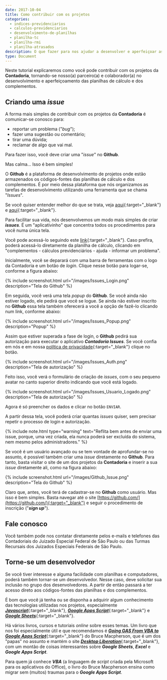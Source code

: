 ```yaml
---
date: 2017-10-04
title: Como contribuir com os projetos
categories:
  - indices-previdenciarios
  - calculos-previdenciarios
  - desenvolvimento-de-planilhas
  - planilha-tc
  - planilha-rmi
  - planilha-atrasados
description: O que fazer para nos ajudar a desenvolver e aperfeiçoar as planilhas de cálculo e os complementos.
type: Document
---
```

Neste tutorial explicaremos como você pode contribuir com os projetos da **Contadoria**, tornando-se nosso(a) parceiro(a) e colaborador(a) no desenvolvimento e aperfeiçoamento das planilhas de cálculo e dos complementos.

## Criando uma _issue_

A forma mais simples de contribuir com os projetos da **Contadoria** é comunicar-se conosco para:
+ reportar um problema ("_bug_");
+ fazer uma sugestão ou comentário;
+ tirar uma dúvida;
+ reclamar de algo que vai mal.

Para fazer isso, você deve criar uma "_issue_" no **Github**. 

Mas calma... Isso é bem simples!

O **Github** é a plataforma de desenvolvimento de projetos onde estão armazenados os códigos-fontes das planilhas de cálculo e dos complementos. É por meio dessa plataforma que nós organizamos as tarefas de desenvolvimento utilizando uma ferramenta que se chama "_Issues_".

Se você quiser entender melhor do que se trata, veja [aqui](https://pt.wikipedia.org/wiki/GitHub){:target="_blank"} e [aqui](https://pt.stackoverflow.com/questions/101706/pra-que-serve-o-issue-no-github){:target="_blank"}.

Para facilitar sua vida, nós desenvolvemos um modo mais simples de criar _**issues**_. É um "aplicativinho" que concentra todos os procedimentos para você numa única tela.

Você pode acessá-lo seguindo este [link](https://script.google.com/macros/s/AKfycbwMQVo2G0pvhvq-aadi9LOK8UUYn2eK-36nz7jZVyqTcZ06Ncc/exec){:target="_blank"}. Caso prefira, poderá acessá-lo diretamente da planilha de cálculo, clicando em "complementos - cálculos previdenciários - ajuda - informar um problema".

Inicialmente, você se deparará com uma barra de ferramentas com o logo da Contadoria e um botão de _login_. Clique nesse botão para logar-se, conforme a figura abaixo:

{% include screenshot.html url="/images/Issues_Login.png" description="Tela do Github" %}

Em seguida, você verá uma tela _popup_ do **Github**. Se você ainda não estiver logado, ele pedirá que você se logue. Se ainda não estiver inscrito no **Github** essa tela também oferecerá a você a opção de fazê-lo clicando num link, conforme abaixo:

{% include screenshot.html url="/images/Issues_Popup.png" description="Popup" %}

Assim que estiver superada a fase de login, o **Github** pedirá sua autorização para executar o aplicativo _**Contadoria Issues**_. Se você confia em nós e em nossa [política de privacidade](https://contadoria.github.io/privacidade){:target="_blank"} clique no botão.

{% include screenshot.html url="/images/Issues_Auth.png" description="Tela de autorização" %}

Feito isso, você verá o formulário de criação de _issues_, com o seu pequeno avatar no canto superior direito indicando que você está logado.

{% include screenshot.html url="/images/Issues_Usuario_Logado.png" description="Tela de autorização" %}

Agora é só preencher os dados e clicar no botão `ENVIAR`.

A partir dessa tela, você poderá criar quantas _issues_ quiser, sem precisar repetir o processo de login e autorização.

{% include note.html type="warning" text="Reflita bem antes de enviar uma issue, porque, uma vez criada, ela nunca poderá ser excluída do sistema, nem mesmo pelos administradores." %}

Se você é um usuário avançado ou se tem vontade de aprofundar-se no assunto, é possível também criar uma _issue_ diretamente no **Github**. Para tanto, basta visitar o site de um dos projetos da **Contadoria** e inserir a sua _issue_ diretamente ali, como na figura abaixo:  

{% include screenshot.html url="/images/Github_Issue.png" description="Tela do Github" %}

Claro que, antes, você terá de cadastrar-se no **Github** como usuário. Mas isso é bem simples. Basta navegar até o site [https://github.com/](https://github.com/){:target="_blank"} e seguir o procedimento de inscrição ("_**sign up**_").

## Fale conosco

Você também pode nos contatar diretamente pelos e-mails e telefones das Contadoriais do Juizado Especial Federal de São Paulo ou das Turmas Recursais dos Juizados Especiais Federais de São Paulo.

## Torne-se um desenvolvedor

Se você tiver interesse e alguma facilidade com planilhas e computadores, poderá também tornar-se um desenvolvedor. Nesse caso, deve solicitar sua inclusão no grupo dos desenvolvedores. A partir de então passará a ter acesso direto aos códigos-fontes das planilhas e dos complementos.

É bom que você já tenha ou se disponha a adquirir algum conhecimento das tecnologias utilizadas nos projetos, especialmente [_**Javascript**_](https://developer.mozilla.org/pt-BR/docs/Aprender/JavaScript){:target="_blank"}, [_**Google Apps Script**_](https://www.google.com/script/start/){:target="_blank"} e [_**Google Sheets**_](https://gsuite.google.com/learning-center/products/sheets/){:target="_blank"}.

Há vários livros, cursos e tutoriais _online_ sobre esses temas. Um livro que nos foi especialmente útil e que recomendamos é [_**Going GAS From VBA to Google Apps Script**_](http://shop.oreilly.com/product/0636920045816.do){:target="_blank"} do Bruce Macpherson, que é um dos "papas" no assunto e mantém o site [_**Desktop Liberation**_](http://ramblings.mcpher.com/){:target="_blank"}, com um montão de coisas interessantes sobre _**Google Sheets**_, _**Excel**_ e _**Google Apps Script**_.

Para quem já conhece _**VBA**_ (a linguagem de _script_ criada pela Microsoft para os aplicativos do Office), o livro do Bruce Macpherson ensina como migrar sem (muitos) traumas para o _**Google Apps Script**_.
